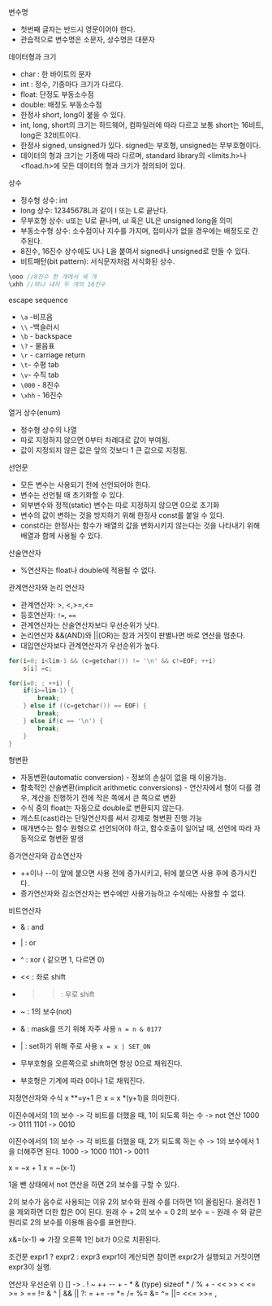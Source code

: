 변수명
- 첫번째 글자는 반드시 영문이어야 한다.
- 관습적으로 변수명은 소문자, 상수명은 대문자

데이터형과 크기
- char : 한 바이트의 문자
- int : 정수, 기종마다 크기가 다르다.
- float: 단정도 부동소수점
- double: 배정도 부동소수점
- 한정사 short, long이 붙을 수 있다.
- int, long, short의 크기는 하드웨어, 컴파일러에 따라 다르고 보통 short는 16비트, long은 32비트이다.
- 한정사 signed, unsigned가 있다. signed는 부호형, unsigned는 무부호형이다.
- 데이터의 형과 크기는 기종에 따라 다르며, standard library의 <limits.h>나 <fload.h>에 모든 데이터의 형과 크기가 정의되어 있다.

상수
- 정수형 상수: int
- long 상수: 12345678L과 같이 l 또는 L로 끝난다.
- 무부호형 상수: u또는 U로 끝나며, ul 혹은 UL은 unsigned long을 의미
- 부동소수형 상수: 소수점이나 지수를 가지며, 접미사가 없을 경우에는 배정도로 간주된다.
- 8진수, 16진수 상수에도 U나 L을 붙여서 signed나 unsigned로 만들 수 있다.
- 비트패턴(bit pattern): 서식문자처럼 서식화된 상수. 
``` c
\ooo //8진수 한 개에서 세 개
\xhh //하나 내지 두 개의 16진수
```

escape sequence
- `\a` -비프음
- `\\` -백슬러시
- `\b` - backspace
- `\?` - 물음표
- `\r` - carriage return
- `\t`- 수평 tab
- `\v`- 수직 tab
- `\000` - 8진수
- `\xhh` - 16진수

열거 상수(enum)
- 정수형 상수의 나열
- 따로 지정하지 않으면 0부터 차례대로 값이 부여됨.
- 값이 지정되지 않은 값은 앞의 것보다 1 큰 값으로 지정됨.

선언문
- 모든 변수는 사용되기 전에 선언되어야 한다.
- 변수는 선언될 때 초기화할 수 있다.
- 외부변수와 정적(static) 변수는 따로 지정하지 않으면 0으로 초기화
- 변수의 값이 변하는 것을 방지하기 위해 한정사 const를 붙일 수 있다.
- const라는 한정사는 함수가 배열의 값을 변화시키지 않는다는 것을 나타내기 위해 배열과 함께 사용될 수 있다.

산술연산자
- %연산자는 float나 double에 적용될 수 없다.

관계연산자와 논리 연산자
- 관계연산자: >, <,>=,<=
- 등호연산자: `!=`, `==`
- 관계연산자는 산술연산자보다 우선순위가 낫다.
- 논리연산자 &&(AND)와 ||(OR)는 참과 거짓이 판별나면 바로 연산을 멈춘다.
- 대입연산자보다 관계연산자가 우선순위가 높다.
```c
for(i=0; i<lim-1 && (c=getchar()) != '\n' && c!=EOF; ++i)
	s[i] =c;

for(i=0; ; ++i) {
	if(i>=lim-1) {
		break;
	} else if ((c=getchar()) == EOF) {
		break;
	} else if(c == '\n') {
		break;
	}
}
```

형변환
- 자동변환(automatic conversion) - 정보의 손실이 없을 때 이용가능.
- 함축적인 산술변환(implicit arithmetic conversions) - 연산자에서 형이 다를 경우, 계산을 진행하기 전에 작은 쪽에서 큰 쪽으로 변환
- 수식 중의 float는 자동으로 double로 변환되지 않는다.
- 캐스트(cast)라는 단일연산자를 써서 강제로 형변환 진행 가능
- 매개변수는 함수 원형으로 선언되어야 하고, 함수호출이 일어날 때, 선언에 따라 자동적으로 형변환 발생

증가연산자와 감소연산자
- ++이나 --이 앞에 붙으면 사용 전에 증가시키고, 뒤에 붙으면 사용 후에 증가시킨다.
- 증가연산자와 감소연산자는 변수에만 사용가능하고 수식에는 사용할 수 없다.

비트연산자
- & : and
- | : or
- ^ : xor ( 같으면 1, 다르면 0)
- << : 좌로 shift
- >>: 우로 shift
- ~ : 1의 보수(not)

- & : mask를 뜨기 위해 자주 사용
`n = n & 0177`
- | : set하기 위해 주로 사용
`x = x | SET_ON`
- 무부호형을 오른쪽으로 shift하면 항상 0으로 채워진다.
- 부호형은 기계에 따라 0이나 1로 채워진다.

지정연산자와 수식
x \**=y+1 은 x = x *(y+1)을 의미한다.

이진수에서의 1의 보수
-> 각 비트를 더했을 때, 1이 되도록 하는 수
-> not 연산
1000 -> 0111
1101 -> 0010

이진수에서의 1의 보수
-> 각 비트를 더했을 때, 2가 되도록 하는 수
-> 1의 보수에서 1을 더해주면 된다.
1000 -> 1000
1101 -> 0011

x = ~x + 1
x = ~(x-1)

1을 뺀 상태에서 not 연산을 하면 2의 보수를 구할 수 있다.

2의 보수가 음수로 사용되는 이유
2의 보수와 원래 수를 더하면 1이 올림된다.
올려진 1을 제외하면 더한 합은 0이 된다.
원래 수 + 2의 보수 = 0
2의 보수 = - 원래 수
와 같은 원리로 2의 보수를 이용해 음수를 표현한다.

x&=(x-1)
=> 가장 오른쪽 1인 bit가 0으로 치환된다.

조건문
expr1 ? expr2 : expr3
expr1이 계산되면 참이면 expr2가 실행되고
거짓이면 expr3이 실행.

연산자 우선순위
() [] -> .
! ~ ++ -- + - * & (type) sizeof
\* / %
\+ -
<< >>
< <= >= >
\== \!=
&
^
|
&&
||
?:
\= += -= *= /= %= &= ^= ||= <<= >>=
,



